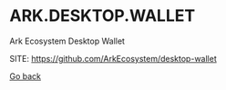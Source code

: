 # ARK.DESKTOP.WALLET
 
 Ark Ecosystem Desktop Wallet
 
 SITE: https://github.com/ArkEcosystem/desktop-wallet

 [Go back](https://portable-linux-apps.github.io/apps.html)
